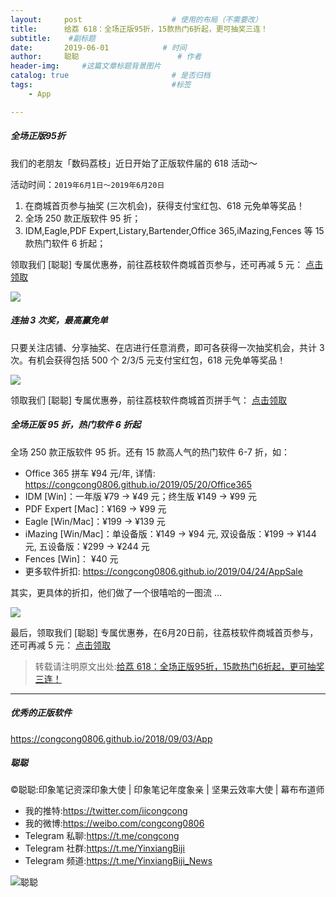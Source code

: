 ```yaml
---
layout:     post                    # 使用的布局（不需要改）
title:      给荔 618：全场正版95折，15款热门6折起，更可抽奖三连！             # 标题 
subtitle:    #副标题
date:       2019-06-01            # 时间
author:     聪聪                      # 作者
header-img:     #这篇文章标题背景图片
catalog: true                       # 是否归档
tags:                               #标签
    - App

---
```

##### 全场正版95折

我们的老朋友「数码荔枝」近日开始了正版软件届的 618 活动～

活动时间：`2019年6月1日～2019年6月20日`

1. 在商城首页参与抽奖 (三次机会)，获得支付宝红包、618 元免单等奖品！
2. 全场 250 款正版软件 95 折；
3. IDM,Eagle,PDF Expert,Listary,Bartender,Office 365,iMazing,Fences 等 15 款热门软件 6 折起；

领取我们 [聪聪] 专属优惠券，前往荔枝软件商城首页参与，还可再减 5 元： [点击领取](https://partner.lizhi.io/congcong/cp)

![](http://ww1.sinaimg.cn/large/9b84e6acly1g3nsxxwrwcj21bb0n6agc.jpg)

##### 连抽 3 次奖，最高赢免单

只要关注店铺、分享抽奖、在店进行任意消费，即可各获得一次抽奖机会，共计 3 次。有机会获得包括 500 个 2/3/5 元支付宝红包，618 元免单等奖品！

![](http://ww1.sinaimg.cn/large/9b84e6acly1g3nsy9cqagj21e5152n2b.jpg)

领取我们 [聪聪] 专属优惠券，前往荔枝软件商城首页拼手气： [点击领取](https://partner.lizhi.io/congcong/cp)

##### 全场正版 95 折，热门软件 6 折起

全场 250 款正版软件 95 折。还有 15 款高人气的热门软件 6-7 折，如：

- Office 365 拼车 ¥94 元/年, 详情: <https://congcong0806.github.io/2019/05/20/Office365>
- IDM [Win]：一年版 ¥79 -> ¥49 元；终生版 ¥149 -> ¥99 元
- PDF Expert [Mac]：¥169 -> ¥99 元
- Eagle [Win/Mac]：¥199 -> ¥139 元
- iMazing [Win/Mac]：单设备版：¥149 -> ¥94 元, 双设备版：¥199 -> ¥144 元, 五设备版：¥299 -> ¥244 元
- Fences [Win]： ¥40 元
- 更多软件折扣: <https://congcong0806.github.io/2019/04/24/AppSale>

其实，更具体的折扣，他们做了一个很嘻哈的一图流 ...

![](http://ww1.sinaimg.cn/large/9b84e6acly1g3nsyduahmj20rs5p61kx.jpg)

最后，领取我们 [聪聪] 专属优惠券，在6月20日前，往荔枝软件商城首页参与，还可再减 5 元： [点击领取](https://partner.lizhi.io/congcong/cp)

> 转载请注明原文出处:[给荔 618：全场正版95折，15款热门6折起，更可抽奖三连！](https://congcong0806.github.io/2019/06/01/Lizhi618)

- - - -

##### 优秀的正版软件
<https://congcong0806.github.io/2018/09/03/App>

##### 聪聪
&copy;聪聪:印象笔记资深印象大使 | 印象笔记年度象亲 | 坚果云效率大使 | 幕布布道师

* 我的推特:<https://twitter.com/iicongcong>
* 我的微博:<https://weibo.com/congcong0806>
* Telegram 私聊:<https://t.me/congcong>
* Telegram 社群:<https://t.me/YinxiangBiji>
* Telegram 频道:<https://t.me/YinxiangBiji_News>

![聪聪](https://i.v2ex.co/3wc207g5.png) 
